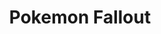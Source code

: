 ---
slug: "/projects/pokemon-fallout"
title: "Pokemon Fallout"
tech: "Ruby, Rails, HTML, CSS, JS"
hero: ./hero.png
tagline: "A game where players breed and raise pokemon in a post-apocalyptic future."
github: "https://github.com/cstatro/poke-fallout-frontend"
live: "https://pokemon-fallout.netlify.app/"
---